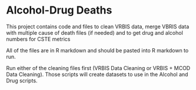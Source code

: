 # Alcohol-Drug Deaths

This project contains code and files to clean VRBIS data, merge VBRIS data with multiple cause of death files (if needed) and to get drug and alcohol numbers for CSTE metrics

All of the files are in R markdown and should be pasted into R markdown to run. 

Run either of the cleaning files first (VRBIS Data Cleaning or VRBIS + MCOD Data Cleaning). Those scripts will create datasets to use in the Alcohol and Drug scripts. 


